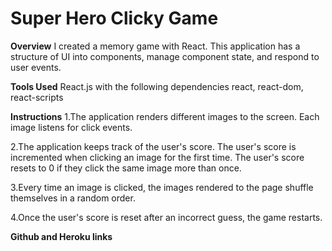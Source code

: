 # Super Hero Clicky Game

**Overview**
 I created a memory game with React. This application has a structure of UI into components, manage component state, and respond to user events.

 **Tools Used**
  React.js with the following dependencies react, react-dom, react-scripts

  **Instructions**
  1.The application renders different images to the screen. Each image listens for click events.

  2.The application keeps track of the user's score. The user's score is incremented when clicking an image for the first time. The user's score resets to 0 if they click the same image more than once.

  3.Every time an image is clicked, the images rendered to the page shuffle themselves in a random order.

  4.Once the user's score is reset after an incorrect guess, the game restarts.

**Github and Heroku links**





